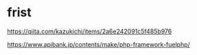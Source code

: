 # frist
https://qiita.com/kazukichi/items/2a6e242091c5f485b976


https://www.apibank.jp/contents/make/php-framework-fuelphp/
